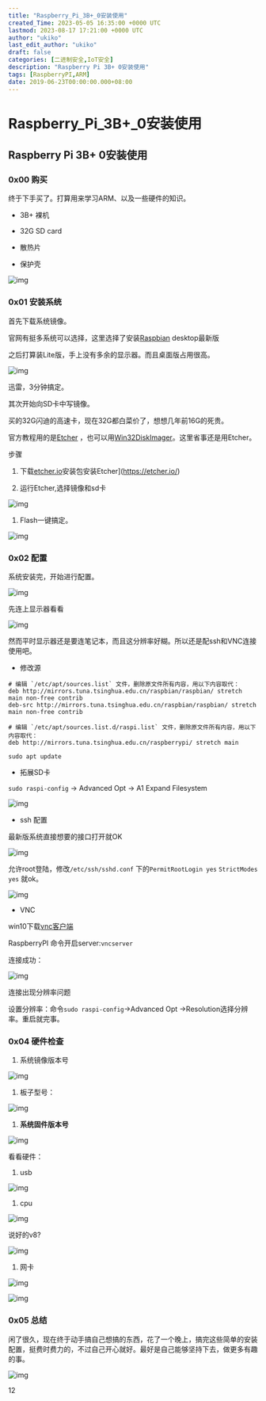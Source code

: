 ```yaml
---
title: "Raspberry_Pi_3B+_0安装使用"
created_Time: 2023-05-05 16:35:00 +0000 UTC
lastmod: 2023-08-17 17:21:00 +0000 UTC
author: "ukiko"
last_edit_author: "ukiko"
draft: false
categories: [二进制安全,IoT安全]
description: "Raspberry Pi 3B+ 0安装使用"
tags: [RaspberryPI,ARM]
date: 2019-06-23T00:00:00.000+08:00
---
```


# Raspberry_Pi_3B+_0安装使用

## Raspberry Pi 3B+ 0安装使用

### 0x00 购买

终于下手买了。打算用来学习ARM、以及一些硬件的知识。

- 3B+ 裸机

- 32G SD card

- 散热片

- 保护壳

![img](https://my-md-1253484710.file.myqcloud.com/20190623005746.png)

### 0x01 安装系统

首先下载系统镜像。

官网有挺多系统可以选择，这里选择了安装[Raspbian](https://www.raspberrypi.org/downloads/) desktop最新版

之后打算装Lite版，手上没有多余的显示器。而且桌面版占用很高。

![img](https://my-md-1253484710.file.myqcloud.com/20190622221745.png)

迅雷，3分钟搞定。

其次开始向SD卡中写镜像。

买的32G闪迪的高速卡，现在32G都白菜价了，想想几年前16G的死贵。

官方教程用的是[Etcher](https://etcher.io/) ，也可以用[Win32DiskImager](https://sourceforge.net/projects/win32diskimager/)。这里省事还是用Etcher。

步骤

1. 下载[etcher.io](https://etcher.io/)安装包安装Etcher](https://etcher.io/)

1. 运行Etcher,选择镜像和sd卡

![img](https://my-md-1253484710.file.myqcloud.com/20190622222523.png)

1. Flash一键搞定。

![img](https://my-md-1253484710.file.myqcloud.com/20190622223043.png)

### 0x02 配置

系统安装完，开始进行配置。

![img](https://my-md-1253484710.file.myqcloud.com/20190623003205.png)

先连上显示器看看

![img](https://my-md-1253484710.file.myqcloud.com/20190623003758.png)

然而平时显示器还是要连笔记本，而且这分辨率好糊。所以还是配ssh和VNC连接使用吧。

- 修改源

```plain text
# 编辑 `/etc/apt/sources.list` 文件，删除原文件所有内容，用以下内容取代：
deb http://mirrors.tuna.tsinghua.edu.cn/raspbian/raspbian/ stretch main non-free contrib
deb-src http://mirrors.tuna.tsinghua.edu.cn/raspbian/raspbian/ stretch main non-free contrib

# 编辑 `/etc/apt/sources.list.d/raspi.list` 文件，删除原文件所有内容，用以下内容取代：
deb http://mirrors.tuna.tsinghua.edu.cn/raspberrypi/ stretch main
```

`sudo apt update`

- 拓展SD卡

`sudo raspi-config` -> Advanced Opt -> A1 Expand Filesystem

![img](https://my-md-1253484710.file.myqcloud.com/20190623140154.png)

- ssh 配置

最新版系统直接想要的接口打开就OK

![img](https://my-md-1253484710.file.myqcloud.com/20190623004049.png)

允许root登陆，修改`/etc/ssh/sshd.conf` 下的`PermitRootLogin yes` `StrictModes yes` 就ok。

![img](https://my-md-1253484710.file.myqcloud.com/20190623004313.png)

- VNC

win10下载[vnc客户端](https://www.realvnc.com/)

RaspberryPI 命令开启server:`vncserver`

连接成功：

![img](https://my-md-1253484710.file.myqcloud.com/20190623004603.png)

连接出现分辨率问题

设置分辨率：命令`sudo raspi-config`->Advanced Opt ->Resolution选择分辨率。重启就完事。

### 0x04 硬件检查

1. 系统镜像版本号

![img](https://my-md-1253484710.file.myqcloud.com/20190623005614.png)

1. 板子型号：

![img](https://my-md-1253484710.file.myqcloud.com/20190623005511.png)

1. **系统固件版本号**

![img](https://my-md-1253484710.file.myqcloud.com/20190623005714.png)

看看硬件：

1. usb

![img](https://my-md-1253484710.file.myqcloud.com/20190623010117.png)

1. cpu

![img](https://my-md-1253484710.file.myqcloud.com/20190623010156.png)

说好的v8?

![img](https://my-md-1253484710.file.myqcloud.com/20190623010258.png)

1. 网卡

![img](https://my-md-1253484710.file.myqcloud.com/20190623010503.png)

![img](https://my-md-1253484710.file.myqcloud.com/20190623010528.png)

### 0x05 总结

闲了很久，现在终于动手搞自己想搞的东西，花了一个晚上，搞完这些简单的安装配置，挺费时费力的，不过自己开心就好。最好是自己能够坚持下去，做更多有趣的事。

![img](https://as2.bitinn.net/uploads/5d/cjvmpwzcf000bx38hgr1oua5d.1080p.jpg)

12

